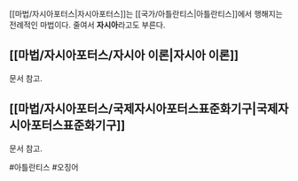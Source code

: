 [[마법/자시아포터스|자시아포터스]]는 [[국가/아틀란티스|아틀란티스]]에서 행해지는 전례적인 마법이다. 줄여서 **자시아**라고도 부른다.

## [[마법/자시아포터스/자시아 이론|자시아 이론]]
문서 참고.

## [[마법/자시아포터스/국제자시아포터스표준화기구|국제자시아포터스표준화기구]]
문서 참고.

#아틀란티스 #오징어 